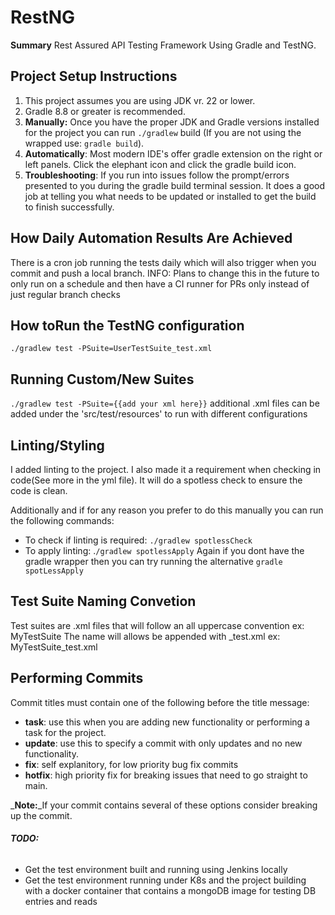# RestNG
**Summary**
Rest Assured API Testing Framework Using Gradle and TestNG. 

## Project Setup Instructions
1. This project assumes you are using JDK vr. 22 or lower.
2. Gradle 8.8 or greater is recommended.
3. **Manually:** Once you have the proper JDK and Gradle versions installed for the project you can run `./gradlew` build (If you are not using the wrapped use: `gradle build`).
4. **Automatically**: Most modern IDE's offer gradle extension on the right or left panels. Click the elephant icon and click the gradle build icon. 
5. **Troubleshooting**: If you run into issues follow the prompt/errors presented to you during the gradle build terminal session. It does a good job at telling you what needs to be updated or installed to get the build to finish successfully.

## How Daily Automation Results Are Achieved
There is a cron job running the tests daily which will also trigger when you commit and push a local branch. 
INFO: Plans to change this in the future to only run on a schedule and then have a CI runner for PRs only instead of just regular branch checks

## How toRun the TestNG configuration
`./gradlew test -PSuite=UserTestSuite_test.xml`

## Running Custom/New Suites
`./gradlew test -PSuite={{add your xml here}}`
additional .xml files can be added under the 'src/test/resources' to run with different configurations

## Linting/Styling
I added linting to the project. I also made it a requirement when checking in code(See more in the yml file). 
It will do a spotless check to ensure the code is clean.

Additionally and if for any reason you prefer to do this manually you can run the following commands:
- To check if linting is required: `./gradlew spotlessCheck`
- To apply linting: .`/gradlew spotlessApply`
Again if you dont have the gradle wrapper then you can try running the alternative `gradle spotLessApply`

## Test Suite Naming Convetion
Test suites are .xml files that will follow an all uppercase convention
ex: MyTestSuite
The name will allows be appended with _test.xml
ex: MyTestSuite_test.xml

## Performing Commits
Commit titles must contain one of the following before the title message: 
- **task**: use this when you are adding new functionality or performing a task for the project.
- **update**: use this to specify a commit with only updates and no new functionality. 
- **fix**: self explanitory, for low priority bug fix commits 
- **hotfix**: high priority fix for breaking issues that need to go straight to main. 

_**Note:**_If your commit contains several of these options consider breaking up the commit. 

###### _**TODO:**_
- Get the test environment built and running using Jenkins locally
- Get the test environment running under K8s and the project building with a docker container that contains a mongoDB image for testing DB entries and reads

